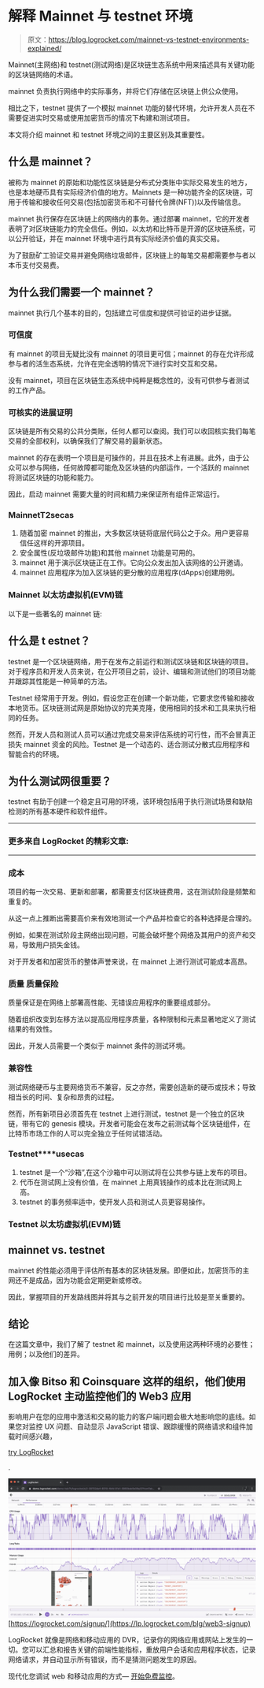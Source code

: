 # 解释 Mainnet 与 testnet 环境

> 原文：<https://blog.logrocket.com/mainnet-vs-testnet-environments-explained/>

Mainnet(主网络)和 testnet(测试网络)是区块链生态系统中用来描述具有关键功能的区块链网络的术语。

mainnet 负责执行网络中的实际事务，并将它们存储在区块链上供公众使用。

相比之下，testnet 提供了一个模拟 mainnet 功能的替代环境，允许开发人员在不需要促进实时交易或使用加密货币的情况下构建和测试项目。

本文将介绍 mainnet 和 testnet 环境之间的主要区别及其重要性。

## 什么是 mainnet？

被称为 mainnet 的原始和功能性区块链是分布式分类账中实际交易发生的地方，也是本地硬币具有实际经济价值的地方。Mainnets 是一种功能齐全的区块链，可用于传输和接收任何交易(包括加密货币和不可替代令牌(NFT))以及传输信息。

mainnet 执行保存在区块链上的网络内的事务。通过部署 mainnet，它的开发者表明了对区块链能力的完全信任。例如，以太坊和比特币是开源的区块链系统，可以公开验证，并在 mainnet 环境中进行具有实际经济价值的真实交易。

为了鼓励矿工验证交易并避免网络垃圾邮件，区块链上的每笔交易都需要参与者以本币支付交易费。

## 为什么我们需要一个 mainnet？

mainnet 执行几个基本的目的，包括建立可信度和提供可验证的进步证据。

### **可信度**

有 mainnet 的项目无疑比没有 mainnet 的项目更可信；mainnet 的存在允许形成参与者的活生态系统，允许在完全透明的情况下进行实时交互和交易。

没有 mainnet，项目在区块链生态系统中纯粹是概念性的，没有可供参与者测试的工作产品。

### **可核实的进展证明**

区块链是所有交易的公共分类账，任何人都可以查阅。我们可以收回核实我们每笔交易的全部权利，以确保我们了解交易的最新状态。

mainnet 的存在表明一个项目是可操作的，并且在技术上有进展。此外，由于公众可以参与网络，任何故障都可能危及区块链的内部运作，一个活跃的 mainnet 将测试区块链的功能和能力。

因此，启动 mainnet 需要大量的时间和精力来保证所有组件正常运行。

### **Mainnet**T2se**c**as

1.  随着加密 mainnet 的推出，大多数区块链将底层代码公之于众。用户更容易信任这样的开源项目。
2.  安全属性(反垃圾邮件功能)和其他 mainnet 功能是可用的。
3.  mainnet 用于演示区块链正在工作。它向公众发出加入该网络的公开邀请。
4.  mainnet 应用程序为加入区块链的更分散的应用程序(dApps)创建用例。

### Mainnet 以太坊虚拟机(EVM)链

以下是一些著名的 mainnet 链:

## **什么是** **t** estnet？

testnet 是一个区块链网络，用于在发布之前运行和测试区块链和区块链的项目。对于程序员和开发人员来说，在公开项目之前，设计、编辑和测试他们的项目功能并跟踪其性能是一种简单的方法。

Testnet 经常用于开发。例如，假设您正在创建一个新功能，它要求您传输和接收本地货币。区块链测试网是原始协议的完美克隆，使用相同的技术和工具来执行相同的任务。

然而，开发人员和测试人员可以通过完成交易来评估系统的可行性，而不会冒真正损失 mainnet 资金的风险。Testnet 是一个动态的、适合测试分散式应用程序和智能合约的环境。

## 为什么测试网很重要？

testnet 有助于创建一个稳定且可用的环境，该环境包括用于执行测试场景和缺陷检测的所有基本硬件和软件组件。

* * *

### 更多来自 LogRocket 的精彩文章:

* * *

### **成本**

项目的每一次交易、更新和部署，都需要支付区块链费用，这在测试阶段是频繁和重复的。

从这一点上推断出需要高价来有效地测试一个产品并检查它的各种选择是合理的。

例如，如果在测试阶段主网络出现问题，可能会破坏整个网络及其用户的资产和交易，导致用户损失金钱。

对于开发者和加密货币的整体声誉来说，在 mainnet 上进行测试可能成本高昂。

### 质量 **质量**保险

质量保证是在网络上部署高性能、无错误应用程序的重要组成部分。

随着组织改变到左移方法以提高应用程序质量，各种限制和元素显著地定义了测试结果的有效性。

因此，开发人员需要一个类似于 mainnet 条件的测试环境。

### **兼容性**

测试网络硬币与主要网络货币不兼容，反之亦然，需要创造新的硬币或技术；导致相当长的时间、复杂和昂贵的过程。

然而，所有新项目必须首先在 testnet 上进行测试，testnet 是一个独立的区块链，带有它的 genesis 模块。开发者可能会在发布之前测试每个区块链组件，在比特币市场工作的人可以完全独立于任何试错活动。

### **Testnet****u**se**c**as

1.  testnet 是一个“沙箱”,在这个沙箱中可以测试将在公共参与链上发布的项目。
2.  代币在测试网上没有价值，在 mainnet 上用真钱操作的成本比在测试网上高。
3.  testnet 的事务频率适中，使开发人员和测试人员更容易操作。

### Testnet 以太坊虚拟机(EVM)链

## mainnet vs. testnet

mainnet 的性能必须用于评估所有基本的区块链发展。即便如此，加密货币的主网还不是成品，因为功能会定期更新或修改。

因此，掌握项目的开发路线图并将其与之前开发的项目进行比较是至关重要的。

## 结论

在这篇文章中，我们了解了 testnet 和 mainnet，以及使用这两种环境的必要性；用例；以及他们的差异。

## 加入像 Bitso 和 Coinsquare 这样的组织，他们使用 LogRocket 主动监控他们的 Web3 应用

影响用户在您的应用中激活和交易的能力的客户端问题会极大地影响您的底线。如果您对监控 UX 问题、自动显示 JavaScript 错误、跟踪缓慢的网络请求和组件加载时间感兴趣，

[try LogRocket](https://lp.logrocket.com/blg/web3-signup)

.

[![LogRocket Dashboard Free Trial Banner](img/dacb06c713aec161ffeaffae5bd048cd.png)](https://lp.logrocket.com/blg/web3-signup)[https://logrocket.com/signup/](https://lp.logrocket.com/blg/web3-signup)

LogRocket 就像是网络和移动应用的 DVR，记录你的网络应用或网站上发生的一切。您可以汇总和报告关键的前端性能指标，重放用户会话和应用程序状态，记录网络请求，并自动显示所有错误，而不是猜测问题发生的原因。

现代化您调试 web 和移动应用的方式— [开始免费监控](https://lp.logrocket.com/blg/web3-signup)。